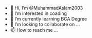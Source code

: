 - 👋 Hi, I’m @MuhammadAslam2003
- 👀 I’m interested in coading
- 🌱 I’m currently learning BCA Degree
- 💞️ I’m looking to collaborate on ...
- 📫 How to reach me ...

<!---
MuhammadAslam2003/MuhammadAslam2003 is a ✨ special ✨ repository because its `README.md` (this file) appears on your GitHub profile.
You can click the Preview link to take a look at your changes.
--->

